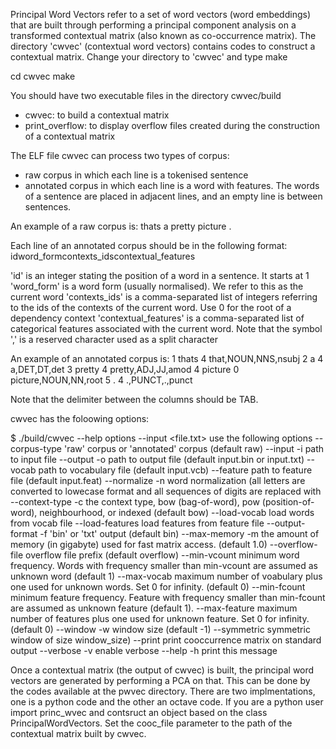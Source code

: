 Principal Word Vectors refer to a set of word vectors (word embeddings) that are built through performing a principal component analysis on a transformed contextual matrix (also known as co-occurrence matrix).
The directory 'cwvec' (contextual word vectors) contains codes to construct a contextual matrix. 
Change your directory to 'cwvec' and type make

cd cwvec
make

You should have two executable files in the directory cwvec/build
  * cwvec: to build a contextual matrix
  * print_overflow: to display overflow files created during the construction of a contextual matrix

The ELF file cwvec can process two types of corpus:
  * raw corpus in which each line is a tokenised sentence
  * annotated corpus in which each line is a word with features. The words of a sentence are placed in adjacent lines, and an empty line is between sentences. 
  
  An example of a raw corpus is:
  thats a pretty picture .
  
  Each line of an annotated corpus should be in the following format:
  id<TAB>word_form<TAB>contexts_ids<TAB>contextual_features

'id' is an integer stating the position of a word in a sentence. It starts at 1
'word_form' is a word form (usually normalised). We refer to this as the current word
'contexts_ids' is a comma-separated list of integers referring to the ids of the contexts of the current word. Use 0 for the root of a dependency context
'contextual_features' is a comma-separated list of categorical features associated with the current word. Note that the symbol ',' is a reserved character used as a split character 

An example of an annotated corpus is: 
1       thats   4       that,NOUN,NNS,nsubj
2       a       4       a,DET,DT,det
3       pretty  4       pretty,ADJ,JJ,amod
4       picture 0       picture,NOUN,NN,root
5       .       4       .,PUNCT,.,punct

Note that the delimiter between the columns should be TAB.

cwvec has the foloowing options:

$ ./build/cwvec --help
options --input <file.txt>
use the following options
    --corpus-type   'raw' corpus or 'annotated' corpus (default raw)
    --input     -i  path to input file
    --output    -o  path to output file (default input.bin or input.txt)
    --vocab        path to vocabulary file (default input.vcb)
    --feature      path to feature file (default input.feat)
    --normalize -n word normalization (all letters are converted to lowecase format and all sequences of digits are replaced with <num>
    --context-type -c the context type, bow (bag-of-word), pow (position-of-word), neighbourhood, or indexed (default bow)
    --load-vocab        load words from vocab file
    --load-features     load features from feature file
    --output-format -f 'bin' or 'txt' output (default bin)
    --max-memory    -m  the amount of memory (in gigabyte) used for fast matrix access. (default 1.0)
    --overflow-file      overflow file prefix (default overflow)
    --min-vcount         minimum word frequency. Words with frequency smaller than min-vcount are assumed as unknown word (default 1)
    --max-vocab          maximum number of voabulary plus one used for unknown words. Set 0 for infinity. (default 0)
    --min-fcount         minimum feature frequency. Feature with frequency smaller than min-fcount are assumed as unknown feature (default 1).
    --max-feature        maximum number of features plus one used for unknown feature. Set 0 for infinity. (default 0)
    --window     -w      window size (default -1)
    --symmetric          symmetric window of size window_size)
    --print              print cooccurrence matrix on standard output
    --verbose    -v      enable verbose
    --help       -h      print this message
  
  Once a contextual matrix (the output of cwvec) is built, the principal word vectors are generated by performing a PCA on that. This can be done by the codes available at the pwvec directory. There are two implmentations, one is a python code and the other an octave code. If you are a python user import princ_wvec and contsruct an object based on the class PrincipalWordVectors. Set the cooc_file parameter to the path of the contextual matrix built by cwvec. 
  
